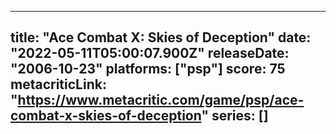 
---
title: "Ace Combat X: Skies of Deception"
date: "2022-05-11T05:00:07.900Z"
releaseDate: "2006-10-23"
platforms: ["psp"]
score: 75
metacriticLink: "https://www.metacritic.com/game/psp/ace-combat-x-skies-of-deception"
series: []
---
